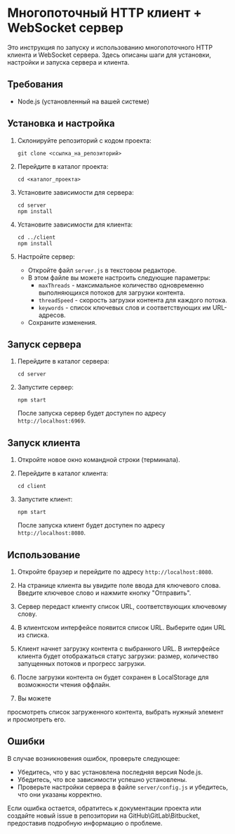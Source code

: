 # Многопоточный HTTP клиент + WebSocket сервер

Это инструкция по запуску и использованию многопоточного HTTP клиента и WebSocket сервера. Здесь описаны шаги для установки, настройки и запуска сервера и клиента.

## Требования

- Node.js (установленный на вашей системе)

## Установка и настройка

1. Склонируйте репозиторий с кодом проекта:

   ```
   git clone <ссылка_на_репозиторий>
   ```

2. Перейдите в каталог проекта:

   ```
   cd <каталог_проекта>
   ```

3. Установите зависимости для сервера:

   ```
   cd server
   npm install
   ```

4. Установите зависимости для клиента:

   ```
   cd ../client
   npm install
   ```

5. Настройте сервер:

   - Откройте файл `server.js` в текстовом редакторе.
   - В этом файле вы можете настроить следующие параметры:
     - `maxThreads` - максимальное количество одновременно выполняющихся потоков для загрузки контента.
     - `threadSpeed` - скорость загрузки контента для каждого потока.
     - `keywords` - список ключевых слов и соответствующих им URL-адресов.
   - Сохраните изменения.

## Запуск сервера

1. Перейдите в каталог сервера:

   ```
   cd server
   ```

2. Запустите сервер:

   ```
   npm start
   ```

   После запуска сервер будет доступен по адресу `http://localhost:6969`.

## Запуск клиента

1. Откройте новое окно командной строки (терминала).

2. Перейдите в каталог клиента:

   ```
   cd client
   ```

3. Запустите клиент:

   ```
   npm start
   ```

   После запуска клиент будет доступен по адресу `http://localhost:8080`.

## Использование

1. Откройте браузер и перейдите по адресу `http://localhost:8080`.

2. На странице клиента вы увидите поле ввода для ключевого слова. Введите ключевое слово и нажмите кнопку "Отправить".

3. Сервер передаст клиенту список URL, соответствующих ключевому слову.

4. В клиентском интерфейсе появится список URL. Выберите один URL из списка.

5. Клиент начнет загрузку контента с выбранного URL. В интерфейсе клиента будет отображаться статус загрузки: размер, количество запущенных потоков и прогресс загрузки.

6. После загрузки контента он будет сохранен в LocalStorage для возможности чтения оффлайн.

7. Вы можете

 просмотреть список загруженного контента, выбрать нужный элемент и просмотреть его.

## Ошибки

В случае возникновения ошибок, проверьте следующее:

- Убедитесь, что у вас установлена последняя версия Node.js.
- Убедитесь, что все зависимости успешно установлены.
- Проверьте настройки сервера в файле `server/config.js` и убедитесь, что они указаны корректно.

Если ошибка остается, обратитесь к документации проекта или создайте новый issue в репозитории на GitHub\GitLab\Bitbucket, предоставив подробную информацию о проблеме.
